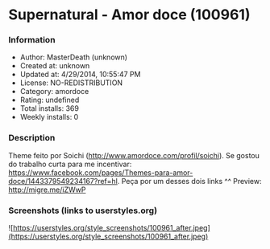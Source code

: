 # Supernatural - Amor doce (100961)

### Information
- Author: MasterDeath (unknown)
- Created at: unknown
- Updated at: 4/29/2014, 10:55:47 PM
- License: NO-REDISTRIBUTION
- Category: amordoce
- Rating: undefined
- Total installs: 369
- Weekly installs: 0


### Description
Theme feito por Soichi (http://www.amordoce.com/profil/soichi). Se gostou do trabalho curta para me incentivar: https://www.facebook.com/pages/Themes-para-amor-doce/1443379549234167?ref=hl. 
Peça por um desses dois links ^^ 
Preview: http://migre.me/iZWwP


### Screenshots (links to userstyles.org)
![https://userstyles.org/style_screenshots/100961_after.jpeg](https://userstyles.org/style_screenshots/100961_after.jpeg)


